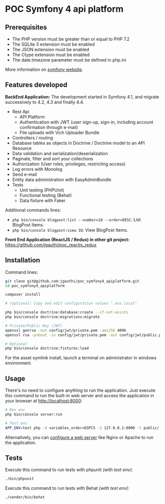 # POC Symfony 4 api platform

## Prerequisites

* The PHP version must be greater than or equal to PHP 7.2
* The SQLite 3 extension must be enabled
* The JSON extension must be enabled
* The Ctype extension must be enabled
* The date.timezone parameter must be defined in php.ini

More information on [symfony website](https://symfony.com/doc/4.2/reference/requirements.html).

## Features developed

**BackEnd Application:**
The development started in Symfony 4.1, and migrate successively to 4.2, 4.3 and finally 4.4.

* Rest Api
    * API Platform
    * Authentication with JWT (user sign-up, sign-in, including account confirmation through e-mail)
    * File uploads with Vich Uploader Bundle
* Controllers / routing
* Database tables as objects in Doctrine / Doctrine model to an API Resource
* Data validation and serialization/deserialization
* Paginate, filter and sort your collections
* Authorization (User roles, privileges, restricting access)
* Log errors with Monolog
* Send e-mail
* Entity data administration with EasyAdminBundle
* Tests
    * Unit testing (PHPUnit)
    * Functional testing (Behat)
    * Data fixture with Faker

Additional commands lines:
* `php bin/console blogpost:list --number=10 --order=DESC`: List BlogPost Items.
* `php bin/console blogpost:view ID`: View BlogPost Items.

**Front End Application (ReactJS / Redux) in other git project:**
https://github.com/jgauthi/poc_reactjs_redux


## Installation
Command lines:

```bash
git clone git@github.com:jgauthi/poc_symfony4_apiplatform.git
cd poc_symfony4_apiplatform

composer install

# (optional) Copy and edit configuration values ".env.local"

php bin/console doctrine:database:create --if-not-exists
php bin/console doctrine:migrations:migrate

# Private/Public Key (JWT)
openssl genrsa -out config/jwt/private.pem -aes256 4096
openssl rsa -pubout -in config/jwt/private.pem -out config/jwt/public.pem

# Optional
php bin/console doctrine:fixtures:load
```

For the asset symlink install, launch a terminal on administrator in windows environment.

## Usage
There's no need to configure anything to run the application. Just execute this
command to run the built-in web server and access the application in your
browser at <http://localhost:8000>:

```bash
# Dev env
php bin/console server:run

# Test env
APP_ENV=test php -d variables_order=EGPCS -S 127.0.0.1:8000 -t public/
```

Alternatively, you can [configure a web server](https://symfony.com/doc/current/cookbook/configuration/web_server_configuration.html) like Nginx or Apache to run
the application.

## Tests
Execute this command to run tests with phpunit _(with test env)_:

```bash
./bin/phpunit
```

Execute this command to run tests with Behat _(with test env)_:

```bash
./vendor/bin/behat
```
